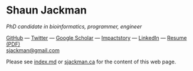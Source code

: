 Shaun Jackman
=============

*PhD candidate in bioinformatics, programmer, engineer*

[GitHub](https://github.com/sjackman)
— [Twitter](http://twitter.com/sjackman)
— [Google Scholar](http://scholar.google.ca/citations?user=wFl3qXAAAAAJ)
— [Impactstory](https://impactstory.org/sjackman)
— [LinkedIn](http://www.linkedin.com/in/sjackman)
— [Resume](http://sjackman.ca/resume)
  [(PDF)](https://www.dropbox.com/s/d7mdj806squlmwz/Shaun%20Jackman.pdf)  
<sjackman@gmail.com>

Please see [index.md](index.md) or [sjackman.ca](http://sjackman.ca) for the content of this web page.
